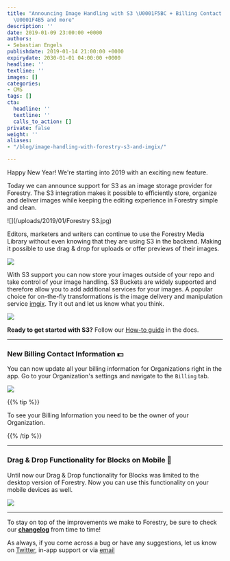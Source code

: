 ```yaml
---
title: "Announcing Image Handling with S3 \U0001F5BC️ + Billing Contact Information
  \U0001F4B5 and more"
description: ''
date: 2019-01-09 23:00:00 +0000
authors:
- Sebastian Engels
publishdate: 2019-01-14 21:00:00 +0000
expirydate: 2030-01-01 04:00:00 +0000
headline: ''
textline: ''
images: []
categories:
- CMS
tags: []
cta:
  headline: ''
  textline: ''
  calls_to_action: []
private: false
weight: ''
aliases:
- "/blog/image-handling-with-forestry-s3-and-imgix/"

---
```

Happy New Year! We're starting into 2019 with an exciting new feature. 

Today we can announce support for S3 as an image storage provider for Forestry. The S3 integration makes it possible to efficiently store, organize and deliver images while keeping the editing experience in Forestry simple and clean.

![](/uploads/2019/01/Forestry S3.jpg)

Editors, marketers and writers can continue to use the Forestry Media Library without even knowing that they are using S3 in the backend. Making it possible to use drag & drop for uploads or offer previews of their images.

![](/uploads/2019/01/dragndrop.png)

With S3 support you can now store your images outside of your repo and take control of your image handling. S3 Buckets are widely supported and therefore allow you to add additional services for your images. A popular choice for on-the-fly transformations is the image delivery and manipulation service [imgix](https://docs.imgix.com/setup/quick-start). Try it out and let us know what you think.

![](/uploads/2019/01/manipulations-2.png)

**Ready to get started with S3?** Follow our [How-to guide](/docs/media/s3/) in the docs.

***

### New Billing Contact Information 💵

You can now update all your billing information for Organizations right in the app. Go to your Organization's settings and navigate to the `Billing` tab.

![](/uploads/2019/01/billing-information.png)

{{% tip %}}

To see your Billing Information you need to be the owner of your Organization.

{{% /tip %}}

***

### Drag & Drop Functionality for Blocks on Mobile 📱

Until now our Drag & Drop functionality for Blocks was limited to the desktop version of Forestry. Now you can use this functionality on your mobile devices as well.

![](/uploads/2019/01/dnd-blocks-mobile.gif)

***

To stay on top of the improvements we make to Forestry, be sure to check our [**changelog**](https://forestry.io/docs/changelog/) from time to time!

As always, if you come across a bug or have any suggestions, let us know on [Twitter](https://twitter.com/forestryio), in-app support or via [email](mailto:support@forestry.io)